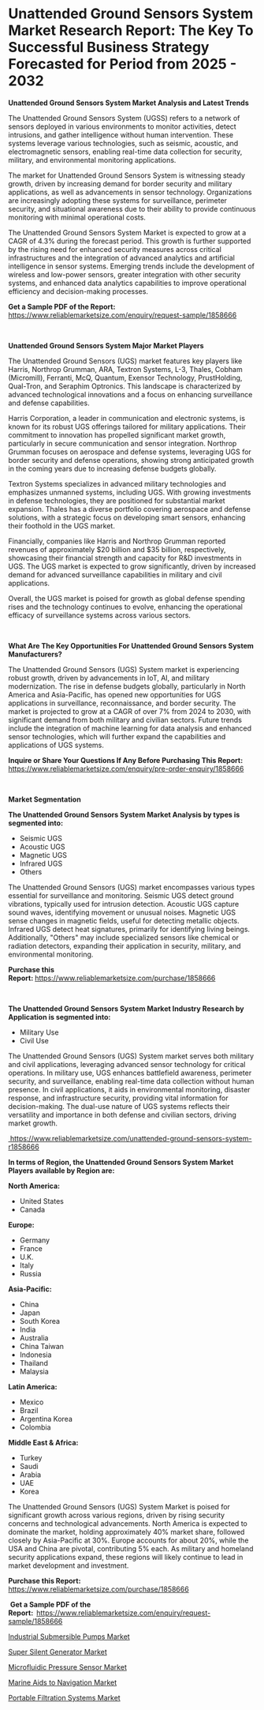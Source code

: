 <p><h1>Unattended Ground Sensors System Market Research Report: The Key To Successful Business Strategy Forecasted for Period from 2025 - 2032</h1></p><p><strong>Unattended Ground Sensors System Market Analysis and Latest Trends</strong></p>
<p><p>The Unattended Ground Sensors System (UGSS) refers to a network of sensors deployed in various environments to monitor activities, detect intrusions, and gather intelligence without human intervention. These systems leverage various technologies, such as seismic, acoustic, and electromagnetic sensors, enabling real-time data collection for security, military, and environmental monitoring applications.</p><p>The market for Unattended Ground Sensors System is witnessing steady growth, driven by increasing demand for border security and military applications, as well as advancements in sensor technology. Organizations are increasingly adopting these systems for surveillance, perimeter security, and situational awareness due to their ability to provide continuous monitoring with minimal operational costs.</p><p>The Unattended Ground Sensors System Market is expected to grow at a CAGR of 4.3% during the forecast period. This growth is further supported by the rising need for enhanced security measures across critical infrastructures and the integration of advanced analytics and artificial intelligence in sensor systems. Emerging trends include the development of wireless and low-power sensors, greater integration with other security systems, and enhanced data analytics capabilities to improve operational efficiency and decision-making processes.</p></p>
<p><strong>Get a Sample PDF of the Report:&nbsp;</strong> <a href="https://www.reliablemarketsize.com/enquiry/request-sample/1858666?utm_campaign=2130&utm_medium=2&utm_source=Github&utm_content=ia&utm_term=28022025&utm_id=unattended-ground-sensors-system">https://www.reliablemarketsize.com/enquiry/request-sample/1858666</a></p>
<p>&nbsp;</p>
<p><strong>Unattended Ground Sensors System Major Market Players</strong></p>
<p><p>The Unattended Ground Sensors (UGS) market features key players like Harris, Northrop Grumman, ARA, Textron Systems, L-3, Thales, Cobham (Micromill), Ferranti, McQ, Quantum, Exensor Technology, PrustHolding, Qual-Tron, and Seraphim Optronics. This landscape is characterized by advanced technological innovations and a focus on enhancing surveillance and defense capabilities.</p><p>Harris Corporation, a leader in communication and electronic systems, is known for its robust UGS offerings tailored for military applications. Their commitment to innovation has propelled significant market growth, particularly in secure communication and sensor integration. Northrop Grumman focuses on aerospace and defense systems, leveraging UGS for border security and defense operations, showing strong anticipated growth in the coming years due to increasing defense budgets globally.</p><p>Textron Systems specializes in advanced military technologies and emphasizes unmanned systems, including UGS. With growing investments in defense technologies, they are positioned for substantial market expansion. Thales has a diverse portfolio covering aerospace and defense solutions, with a strategic focus on developing smart sensors, enhancing their foothold in the UGS market.</p><p>Financially, companies like Harris and Northrop Grumman reported revenues of approximately $20 billion and $35 billion, respectively, showcasing their financial strength and capacity for R&D investments in UGS. The UGS market is expected to grow significantly, driven by increased demand for advanced surveillance capabilities in military and civil applications.</p><p>Overall, the UGS market is poised for growth as global defense spending rises and the technology continues to evolve, enhancing the operational efficacy of surveillance systems across various sectors.</p></p>
<p>&nbsp;</p>
<p><strong>What Are The Key Opportunities For Unattended Ground Sensors System Manufacturers?</strong></p>
<p><p>The Unattended Ground Sensors (UGS) System market is experiencing robust growth, driven by advancements in IoT, AI, and military modernization. The rise in defense budgets globally, particularly in North America and Asia-Pacific, has opened new opportunities for UGS applications in surveillance, reconnaissance, and border security. The market is projected to grow at a CAGR of over 7% from 2024 to 2030, with significant demand from both military and civilian sectors. Future trends include the integration of machine learning for data analysis and enhanced sensor technologies, which will further expand the capabilities and applications of UGS systems.</p></p>
<p><strong>Inquire or Share Your Questions If Any Before Purchasing This Report:</strong> <a href="https://www.reliablemarketsize.com/enquiry/pre-order-enquiry/1858666?utm_campaign=2130&utm_medium=2&utm_source=Github&utm_content=ia&utm_term=28022025&utm_id=unattended-ground-sensors-system">https://www.reliablemarketsize.com/enquiry/pre-order-enquiry/1858666</a></p>
<p>&nbsp;</p>
<p><strong>Market Segmentation</strong></p>
<p><strong>The Unattended Ground Sensors System Market Analysis by types is segmented into:</strong></p>
<p><ul><li>Seismic UGS</li><li>Acoustic UGS</li><li>Magnetic UGS</li><li>Infrared UGS</li><li>Others</li></ul></p>
<p><p>The Unattended Ground Sensors (UGS) market encompasses various types essential for surveillance and monitoring. Seismic UGS detect ground vibrations, typically used for intrusion detection. Acoustic UGS capture sound waves, identifying movement or unusual noises. Magnetic UGS sense changes in magnetic fields, useful for detecting metallic objects. Infrared UGS detect heat signatures, primarily for identifying living beings. Additionally, "Others" may include specialized sensors like chemical or radiation detectors, expanding their application in security, military, and environmental monitoring.</p></p>
<p><strong>Purchase this Report:&nbsp;</strong><a href="https://www.reliablemarketsize.com/purchase/1858666?utm_campaign=2130&utm_medium=2&utm_source=Github&utm_content=ia&utm_term=28022025&utm_id=unattended-ground-sensors-system">https://www.reliablemarketsize.com/purchase/1858666</a></p>
<p>&nbsp;</p>
<p><strong>The Unattended Ground Sensors System Market Industry Research by Application is segmented into:</strong></p>
<p><ul><li>Military Use</li><li>Civil Use</li></ul></p>
<p><p>The Unattended Ground Sensors (UGS) System market serves both military and civil applications, leveraging advanced sensor technology for critical operations. In military use, UGS enhances battlefield awareness, perimeter security, and surveillance, enabling real-time data collection without human presence. In civil applications, it aids in environmental monitoring, disaster response, and infrastructure security, providing vital information for decision-making. The dual-use nature of UGS systems reflects their versatility and importance in both defense and civilian sectors, driving market growth.</p></p>
<p><a href="https://www.reliablemarketsize.com/unattended-ground-sensors-system-r1858666?utm_campaign=2130&utm_medium=2&utm_source=Github&utm_content=ia&utm_term=28022025&utm_id=unattended-ground-sensors-system">&nbsp;https://www.reliablemarketsize.com/unattended-ground-sensors-system-r1858666</a></p>
<p><strong>In terms of Region, the Unattended Ground Sensors System Market Players available by Region are:</strong></p>
<p>
    <p> <strong> North America: </strong>
        <ul>
            <li>United States</li>
            <li>Canada</li>
        </ul>
        </p> 
    <p> <strong> Europe: </strong>
        <ul>
            <li>Germany</li>
            <li>France</li>
            <li>U.K.</li>
            <li>Italy</li>
            <li>Russia</li>
        </ul>
        </p> 
    <p> <strong> Asia-Pacific: </strong>
        <ul>
            <li>China</li>
            <li>Japan</li>
            <li>South Korea</li>
            <li>India</li>
            <li>Australia</li>
            <li>China Taiwan</li>
            <li>Indonesia</li>
            <li>Thailand</li>
            <li>Malaysia</li>
        </ul>
        </p> 
    <p> <strong> Latin America: </strong>
        <ul>
            <li>Mexico</li>
            <li>Brazil</li>
            <li>Argentina Korea</li>
            <li>Colombia</li>
        </ul>
        </p> 
    <p> <strong> Middle East & Africa: </strong>
        <ul>
            <li>Turkey</li>
            <li>Saudi</li>
            <li>Arabia</li>
            <li>UAE</li>
            <li>Korea</li>
        </ul>
    </p>
    </p>
<p><p>The Unattended Ground Sensors (UGS) System Market is poised for significant growth across various regions, driven by rising security concerns and technological advancements. North America is expected to dominate the market, holding approximately 40% market share, followed closely by Asia-Pacific at 30%. Europe accounts for about 20%, while the USA and China are pivotal, contributing 5% each. As military and homeland security applications expand, these regions will likely continue to lead in market development and investment.</p></p>
<p><strong>Purchase this Report: </strong><a href="https://www.reliablemarketsize.com/purchase/1858666?utm_campaign=2130&utm_medium=2&utm_source=Github&utm_content=ia&utm_term=28022025&utm_id=unattended-ground-sensors-system">https://www.reliablemarketsize.com/purchase/1858666</a></p>
<p>&nbsp;<strong>Get a Sample PDF of the Report:&nbsp;&nbsp;</strong><a href="https://www.reliablemarketsize.com/enquiry/request-sample/1858666?utm_campaign=2130&utm_medium=2&utm_source=Github&utm_content=ia&utm_term=28022025&utm_id=unattended-ground-sensors-system">https://www.reliablemarketsize.com/enquiry/request-sample/1858666</a></p>
<p><strong></strong></p>
<p><p><a href="https://github.com/CliffMedina6/Market-Research-Report-List-7/blob/main/industrial-submersible-pumps-market.md?utm_campaign=2130&utm_medium=2&utm_source=Github&utm_content=ia&utm_term=28022025&utm_id=unattended-ground-sensors-system">Industrial Submersible Pumps Market</a></p><p><a href="https://github.com/angelajermaine/Market-Research-Report-List-6/blob/main/super-silent-generator-market.md?utm_campaign=2130&utm_medium=2&utm_source=Github&utm_content=ia&utm_term=28022025&utm_id=unattended-ground-sensors-system">Super Silent Generator Market</a></p><p><a href="https://github.com/ozolsgasko02/Market-Research-Report-List-1/blob/main/microfluidic-pressure-sensor-market.md?utm_campaign=2130&utm_medium=2&utm_source=Github&utm_content=ia&utm_term=28022025&utm_id=unattended-ground-sensors-system">Microfluidic Pressure Sensor Market</a></p><p><a href="https://github.com/NargisHussain432/Market-Research-Report-List-1/blob/main/marine-aids-to-navigation-market.md?utm_campaign=2130&utm_medium=2&utm_source=Github&utm_content=ia&utm_term=28022025&utm_id=unattended-ground-sensors-system">Marine Aids to Navigation Market</a></p><p><a href="https://github.com/provorikovar/Market-Research-Report-List-7/blob/main/portable-filtration-systems-market.md?utm_campaign=2130&utm_medium=2&utm_source=Github&utm_content=ia&utm_term=28022025&utm_id=unattended-ground-sensors-system">Portable Filtration Systems Market</a></p></p>